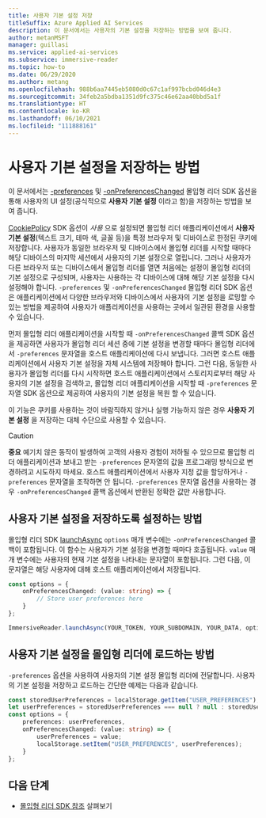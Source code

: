 ```yaml
---
title: 사용자 기본 설정 저장
titleSuffix: Azure Applied AI Services
description: 이 문서에서는 사용자의 기본 설정을 저장하는 방법을 보여 줍니다.
author: metanMSFT
manager: guillasi
ms.service: applied-ai-services
ms.subservice: immersive-reader
ms.topic: how-to
ms.date: 06/29/2020
ms.author: metang
ms.openlocfilehash: 988b6aa7445eb5080d0c67c1af997bcbd046d4e3
ms.sourcegitcommit: 34feb2a5bdba1351d9fc375c46e62aa40bbd5a1f
ms.translationtype: HT
ms.contentlocale: ko-KR
ms.lasthandoff: 06/10/2021
ms.locfileid: "111888161"
---
```

# <a name="how-to-store-user-preferences"></a>사용자 기본 설정을 저장하는 방법

이 문서에서는 [-preferences](./reference.md#options) 및 [-onPreferencesChanged](./reference.md#options) 몰입형 리더 SDK 옵션을 통해 사용자의 UI 설정(공식적으로 **사용자 기본 설정** 이라고 함)을 저장하는 방법을 보여 줍니다.

[CookiePolicy](./reference.md#cookiepolicy-options) SDK 옵션이 *사용* 으로 설정되면 몰입형 리더 애플리케이션에서 **사용자 기본 설정**(텍스트 크기, 테마 색, 글꼴 등)을 특정 브라우저 및 디바이스로 한정된 쿠키에 저장합니다. 사용자가 동일한 브라우저 및 디바이스에서 몰입형 리더를 시작할 때마다 해당 디바이스의 마지막 세션에서 사용자의 기본 설정으로 열립니다. 그러나 사용자가 다른 브라우저 또는 디바이스에서 몰입형 리더를 열면 처음에는 설정이 몰입형 리더의 기본 설정으로 구성되며, 사용자는 사용하는 각 디바이스에 대해 해당 기본 설정을 다시 설정해야 합니다. `-preferences` 및 `-onPreferencesChanged` 몰입형 리더 SDK 옵션은 애플리케이션에서 다양한 브라우저와 디바이스에서 사용자의 기본 설정을 로밍할 수 있는 방법을 제공하여 사용자가 애플리케이션을 사용하는 곳에서 일관된 환경을 사용할 수 있습니다.

먼저 몰입형 리더 애플리케이션을 시작할 때 `-onPreferencesChanged` 콜백 SDK 옵션을 제공하면 사용자가 몰입형 리더 세션 중에 기본 설정을 변경할 때마다 몰입형 리더에서 `-preferences` 문자열을 호스트 애플리케이션에 다시 보냅니다. 그러면 호스트 애플리케이션에서 사용자 기본 설정을 자체 시스템에 저장해야 합니다. 그런 다음, 동일한 사용자가 몰입형 리더를 다시 시작하면 호스트 애플리케이션에서 스토리지로부터 해당 사용자의 기본 설정을 검색하고, 몰입형 리더 애플리케이션을 시작할 때 `-preferences` 문자열 SDK 옵션으로 제공하여 사용자의 기본 설정을 복원 할 수 있습니다.

이 기능은 쿠키를 사용하는 것이 바람직하지 않거나 실행 가능하지 않은 경우 **사용자 기본 설정** 을 저장하는 대체 수단으로 사용할 수 있습니다.

> [!CAUTION]
> **중요** 예기치 않은 동작이 발생하여 고객의 사용자 경험이 저하될 수 있으므로 몰입형 리더 애플리케이션과 보내고 받는 `-preferences` 문자열의 값을 프로그래밍 방식으로 변경하려고 시도하지 마세요. 호스트 애플리케이션에서 사용자 지정 값을 할당하거나 `-preferences` 문자열을 조작하면 안 됩니다. `-preferences` 문자열 옵션을 사용하는 경우 `-onPreferencesChanged` 콜백 옵션에서 반환된 정확한 값만 사용합니다.

## <a name="how-to-enable-storing-user-preferences"></a>사용자 기본 설정을 저장하도록 설정하는 방법

몰입형 리더 SDK [launchAsync](./reference.md#launchasync) `options` 매개 변수에는 `-onPreferencesChanged` 콜백이 포함됩니다. 이 함수는 사용자가 기본 설정을 변경할 때마다 호출됩니다. `value` 매개 변수에는 사용자의 현재 기본 설정을 나타내는 문자열이 포함됩니다. 그런 다음, 이 문자열은 해당 사용자에 대해 호스트 애플리케이션에서 저장됩니다.

```typescript
const options = {
    onPreferencesChanged: (value: string) => {
        // Store user preferences here
    }
};

ImmersiveReader.launchAsync(YOUR_TOKEN, YOUR_SUBDOMAIN, YOUR_DATA, options);
```

## <a name="how-to-load-user-preferences-into-the-immersive-reader"></a>사용자 기본 설정을 몰입형 리더에 로드하는 방법

`-preferences` 옵션을 사용하여 사용자의 기본 설정 몰입형 리더에 전달합니다. 사용자의 기본 설정을 저장하고 로드하는 간단한 예제는 다음과 같습니다.

```typescript
const storedUserPreferences = localStorage.getItem("USER_PREFERENCES");
let userPreferences = storedUserPreferences === null ? null : storedUserPreferences;
const options = {
    preferences: userPreferences,
    onPreferencesChanged: (value: string) => {
        userPreferences = value;
        localStorage.setItem("USER_PREFERENCES", userPreferences);
    }
};
```

## <a name="next-steps"></a>다음 단계

* [몰입형 리더 SDK 참조](./reference.md) 살펴보기